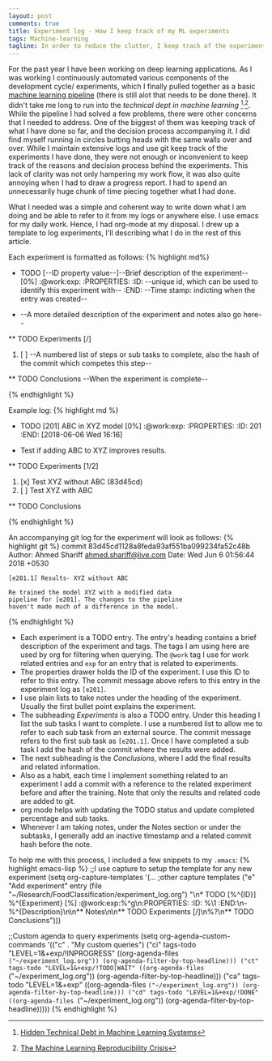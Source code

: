 ```yaml
---
layout: post
comments: true
title: Experiment log - How I keep track of my ML experiments
tags: Machine-learning
tagline: In order to reduce the clutter, I keep track of the experiments using a emacs org-mode.
---
```

For the past year I have been working on deep learning applications. As I was working I continuously automated various components of the development cycle/ experiments, which I finally pulled together as a basic [machine learning pipeline](https://github.com/ahmed-shariff/ml-pipeline) (there is still alot that needs to be done there). It didn't take me long to run into the <em>technical dept in machine learning </em>[^fn-tech-debt-paper]<sup>,</sup>[^fn-reproduce-article]. While the pipeline I had solved a few problems, there were other concerns that I needed to address. One of the biggest of them was keeping track of what I have done so far, and the decision process accompanying it. I did find myself running in circles butting heads with the same walls over and over. While I maintain extensive logs and use git keep track of the experiments I have done, they were not enough or inconvenient to keep track of the reasons and decision process behind the experiments. This lack of clarity was not only hampering my work flow, it was also quite annoying when I had to draw a progress report. I had to spend an unnecessarily huge chunk of time piecing together what I had done.

What I needed was a simple and coherent way to write down what I am doing and be able to refer to it from my logs or anywhere else. I use emacs for my daily work. Hence, I had org-mode at my disposal. I drew up a template to log experiments, I'll describing what I do in the rest of this article.

Each experiment is formatted as follows:
{% highlight md%}
* TODO  [--ID property value--]--Brief description of the experiment-- [0%]   :@work:exp:
  :PROPERTIES:
  :ID:       --unique id, which can be used to identify this experiment with--
  :END:
  --Time stamp: indicting when the entry was created--
- --A more detailed description of the experiment and notes also go here--

** TODO Experiments [/]
1. [ ] --A numbered list of steps or sub tasks to complete, also the hash of the commit which competes this step--

** TODO Conclusions
--When the experiment is complete--

{% endhighlight %}

Example log:
{% highlight md %}
* TODO [201] ABC in XYZ model [0%]   :@work:exp:
  :PROPERTIES:
  :ID:       201
  :END:
  [2018-06-06 Wed 16:16]


- Test if adding ABC to XYZ improves results.

** TODO Experiments [1/2]
1. [x] Test XYZ without ABC (83d45cd) 
2. [ ] Test XYZ with ABC

** TODO Conclusions

{% endhighlight %}

An accompanying git log for the experiment will look as follows:
{% highlight git %}
commit 83d45cd1128a8feda93af551ba099234fa52c48b
Author: Ahmed Shariff <ahmed.shariff@live.com>
Date:   Wed Jun 6 01:56:44 2018 +0530

    [e201.1] Results- XYZ without ABC
	
	Re trained the model XYZ with a modified data 
	pipeline for [e201]. The changes to the pipeline
	haven't made much of a difference in the model.

{% endhighlight %}

- Each experiment is a TODO entry. The entry's heading contains a brief description of the experiment and tags. The tags I am using here are used by org for filtering when querying. The  <code>@work</code> tag I use for work related entries and <code>exp</code> for an entry that is related to experiments. 
- The properties drawer holds the ID of the experiment. I use this ID to refer to this entry. The commit message above refers to this entry in the experiment log as <code>[e201]</code>. 
- I use plain lists to take notes under the heading of the experiment. Usually the first bullet point explains the experiment.
- The subheading <em>Experiments</em> is also a TODO entry. Under this heading I list the sub tasks I want to complete. I use a numbered list to allow me to refer to each sub task from an external source. The commit message refers to the first sub task as <code>[e201.1]</code>. Once I have completed a sub task I add the hash of the commit where the results were added.
- The next subheading is the <em>Conclusions</em>, where I add the final results and related information.
- Also as a habit, each time I implement something related to an experiment I add a commit with a reference to the related experiment before and after the training. Note that only the results and related code are added to git.
- org mode helps with updating the TODO status and update completed percentage and sub tasks. 
- Whenever I am taking notes, under the Notes section or under the subtasks, I generally add an inactive timestamp and a related commit hash before the note. 

To help me with this process, I included a few snippets to my <code>.emacs</code>:
{% highlight emacs-lisp %}
;;I use capture to setup the template for any new experiment
(setq org-capture-templates
	'(... ;other capture templates
	  ("e" 
	   "Add experiment"
	   entry 
	   (file "~/Research/FoodClassification/experiment_log.org")
	 "\n* TODO [%^{ID}] %^{Experiment} [%] :@work:exp:%^g\n:PROPERTIES:
  :ID:       %\\1
  :END:\n- %^{Description}\n\n** Notes\n\n** TODO Experiments [/]\n%?\n** TODO Conclusions")))


;;Custom agenda to query experiments
(setq org-agenda-custom-commands
  '(("c" . "My custom queries")
	("ci" tags-todo "LEVEL=1&+exp/!INPROGRESS"
	 ((org-agenda-files `("~/experiment_log.org"))
	  (org-agenda-filter-by-top-headline)))
	("ct" tags-todo "LEVEL=1&+exp/!TODO|WAIT"
	 ((org-agenda-files `("~/experiment_log.org"))
	  (org-agenda-filter-by-top-headline)))
	("ca" tags-todo "LEVEL=1&+exp"
	 ((org-agenda-files `("~/experiment_log.org"))
	  (org-agenda-filter-by-top-headline)))
	("cd" tags-todo "LEVEL=1&+exp/!DONE"
	 ((org-agenda-files `("~/experiment_log.org"))
	  (org-agenda-filter-by-top-headline)))))
{% endhighlight %}

[^fn-tech-debt-paper]: [Hidden Technical Debt in Machine Learning Systems](https://papers.nips.cc/paper/5656-hidden-technical-debt-in-machine-learning-systems.pdf)

[^fn-reproduce-article]: [The Machine Learning Reproducibility Crisis](https://petewarden.com/2018/03/19/the-machine-learning-reproducibility-crisis/)
